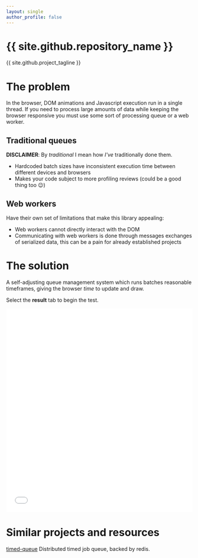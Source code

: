 ```yaml
---
layout: single
author_profile: false
---
```


<h1>{{ site.github.repository_name }}</h1>

{{ site.github.project_tagline }}

# The problem

In the browser, DOM animations and Javascript execution run in a single thread. If you need to process large amounts of data while keeping the browser responsive you must use some sort of processing queue or a web worker.

## Traditional queues

**DISCLAIMER**: By *traditional* I mean how *I've* traditionally done them.

* Hardcoded batch sizes have inconsistent execution time between different devices and browsers
* Makes your code subject to more profiling reviews (could be a good thing too :wink:)

## Web workers

Have their own set of limitations that make this library appealing:

* Web workers cannot directly interact with the DOM
* Communicating with web workers is done through messages exchanges of serialized data, this can be a pain for already established projects

# The solution

A self-adjusting queue management system which runs batches reasonable timeframes, giving the browser *time* to update and draw.

Select the **result** tab to begin the test.

<iframe width="100%" height="550" src="//jsfiddle.net/dafky2000/rnobkxam/embedded/" allowfullscreen="allowfullscreen" frameborder="0"></iframe>

# Similar projects and resources

[timed-queue](https://www.npmjs.com/package/timed-queue) Distributed timed job queue, backed by redis.
